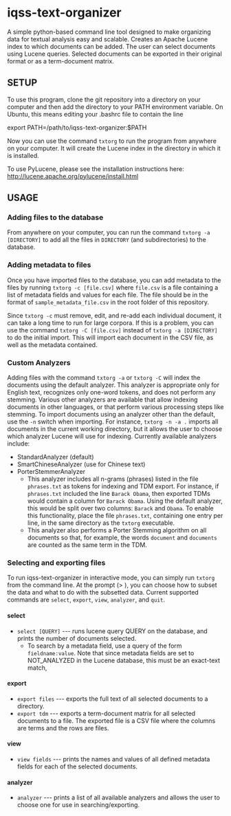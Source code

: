 iqss-text-organizer
===================

A simple python-based command line tool designed to make organizing data for textual analysis easy and scalable. Creates
an Apache Lucene index to which documents can be added. The user can select documents using Lucene queries. Selected 
documents can be exported in their original format or as a term-document matrix.

SETUP
----------

To use this program, clone the git repository into a directory on your computer and then add the directory to your PATH environment variable. On Ubuntu, this means editing your .bashrc file to contain the line 

export PATH=/path/to/iqss-text-organizer:$PATH

Now you can use the command `txtorg` to run the program from anywhere on your computer. It will create the Lucene index in the directory in which it is installed.

To use PyLucene, please see the installation instructions here:
http://lucene.apache.org/pylucene/install.html

USAGE
-----------

### Adding files to the database

From anywhere on your computer, you can run the command `txtorg -a [DIRECTORY]` to add all the files in `DIRECTORY` (and subdirectories) to the database. 

### Adding metadata to files
Once you have imported files to the database, you can add metadata to the files by running `txtorg -c [file.csv]` where `file.csv` is a file containing a list of metadata fields and values for each file. The file should be in the format of `sample_metadata_file.csv` in the root folder of this repository.

Since `txtorg -c` must remove, edit, and re-add each individual document, it can take a long time to run for large corpora. If this is a problem, you can use the command `txtorg -C [file.csv]` instead of `txtorg -a [DIRECTORY]` to do the initial import. This will import each document in the CSV file, as well as the metadata contained.

### Custom Analyzers
Adding files with the command `txtorg -a` or `txtorg -C` will index the documents using the default analyzer. This analyzer is appropriate only for English text, recognizes only one-word tokens, and does not perform any stemming. Various other analyzers are available that allow indexing documents in other languages, or that perform various processing steps like stemming. To import documents using an analyzer other than the default, use the `-n` switch when importing. For instance, `txtorg -n -a .` imports all documents in the current working directory, but it allows the user to choose which analyzer Lucene will use for indexing. Currently available analyzers include:

* StandardAnalyzer (default)
* SmartChineseAnalyzer (use for Chinese text)
* PorterStemmerAnalyzer
  * This analyzer includes all n-grams (phrases) listed in the file `phrases.txt` as tokens for indexing and TDM export. For instance, if `phrases.txt` included the line `Barack Obama`, then exported TDMs would contain a column for `Barack Obama`. Using the default analyzer, this would be split over two columns: `Barack` and `Obama`. To enable this functionality, place the file `phrases.txt`, containing one entry per line, in the same directory as the `txtorg` executable.
  * This analyzer also performs a Porter Stemming algorithm on all documents so that, for example, the words `document` and `documents` are counted as the same term in the TDM.


### Selecting and exporting files

To run iqss-text-organizer in interactive mode, you can simply run `txtorg` from the command line. At the prompt (> ), you can choose how to subset the data and what to do with the subsetted data. Current supported commands are `select`, `export`, `view`, `analyzer`, and `quit`.

#### select

* `select [QUERY]` --- runs lucene query QUERY on the database, and prints the number of documents selected.
  * To search by a metadata field, use a query of the form `fieldname:value`. Note that since metadata fields are set to NOT_ANALYZED in the Lucene database, this must be an exact-text match,


#### export

* `export files` --- exports the full text of all selected documents to a directory.
* `export tdm` --- exports a term-document matrix for all selected documents to a file. The exported file is a CSV file where the columns are terms and the rows are files.

#### view

* `view fields` --- prints the names and values of all defined metadata fields for each of the selected documents.

#### analyzer

* `analyzer` --- prints a list of all available analyzers and allows the user to choose one for use in searching/exporting.
